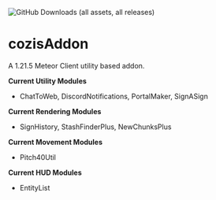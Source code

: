 ![GitHub Downloads (all assets, all releases)](https://img.shields.io/github/downloads/CoziSoftware/cozisAddon/total)
# cozisAddon
A 1.21.5 Meteor Client utility based addon.


**Current Utility Modules** 
- ChatToWeb, DiscordNotifications, PortalMaker, SignASign

**Current Rendering Modules**
- SignHistory, StashFinderPlus, NewChunksPlus

**Current Movement Modules**
- Pitch40Util

**Current HUD Modules**
- EntityList
